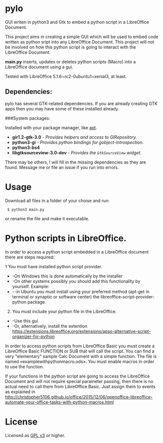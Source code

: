 # pylo
GUI writen in python3 and Gtk to embed a python script in a LibreOffice Document.

This project aims in creating a simple GUI which will be used to embed code written as python sript into any LibreOffice Document.
This project will not be involved on how this python script is going to interact with the LibreOffice Document.

**main.py** inserts, updates or deletes python scripts (Macro) into a LibreOffice document using a gui.   
   
Tested with LibreOffice 5.1.6~rc2-0ubuntu1~xenial3, at least.

Dependencies:
-------------

pylo has several GTK-related dependencies. If you are already creating GTK
apps then you may have some of these installed already.

###System packages:

Installed with your package manager, like [apt](https://wiki.debian.org/apt-get).

* **gir1.2-gtk-3.0** - *Provides helpers and access to GIRepository.*
* **python3-gi** - *Provides python bindings for gobject-introspection.*
* **python3-bs4**
* **libgtksourceview-3.0-dev** - *Provides the `GtkSourceView` widget.*

There may be others, I will fill in the missing dependencies as they are found.
Message me or file an issue if you run into errors.

    
Usage
=====
Download all files in a folder of your choise and run:

     $ python3 main.py

or rename the file and make it executable.


Python scripts in LibreOffice.
==============================
In order to access a python script embedded in a LibreOffice document there are steps required:

1 You must have installed python script provider.
* -On Windows this is done automatically by the installer
* -On other systems possibly you should add this functionality by yourself. Example:
* --in Ubuntu you must install using your preferred method (apt-get in terminal or synaptic or software center) the libreoffice-script-provider-python package.

2. You must include your python file in the LibreOffice.
* -Use this gui
* -Or, alternatively, install the extention https://extensions.libreoffice.org/extensions/apso-alternative-script-organizer-for-python

In order to access python scripts from LibreOffice Basic you must create a LibreOffice Basic FUNCTION or SUB that will call the script. You can find a very "elementary" sample Calc Document with a simple function. The file is named «examplewithpythonmacro.ods». You must enable macros in order to use the function.

If your functions in the python script are going to access the LibreOffice Document and will not require special parameter passing, then there is no actual need to call them from LibreOffice Basic. Just assign them to events as explained in http://christopher5106.github.io/office/2015/12/06/openoffice-libreoffice-automate-your-office-tasks-with-python-macros.html

License
=======

Licensed as [GPL v3](http://www.gnu.org/licenses/gpl-3.0.en.html) or higher.   
